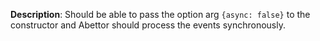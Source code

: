 __Description__: Should be able to pass the option arg `{async: false}` to the constructor and Abettor should process the events synchronously.